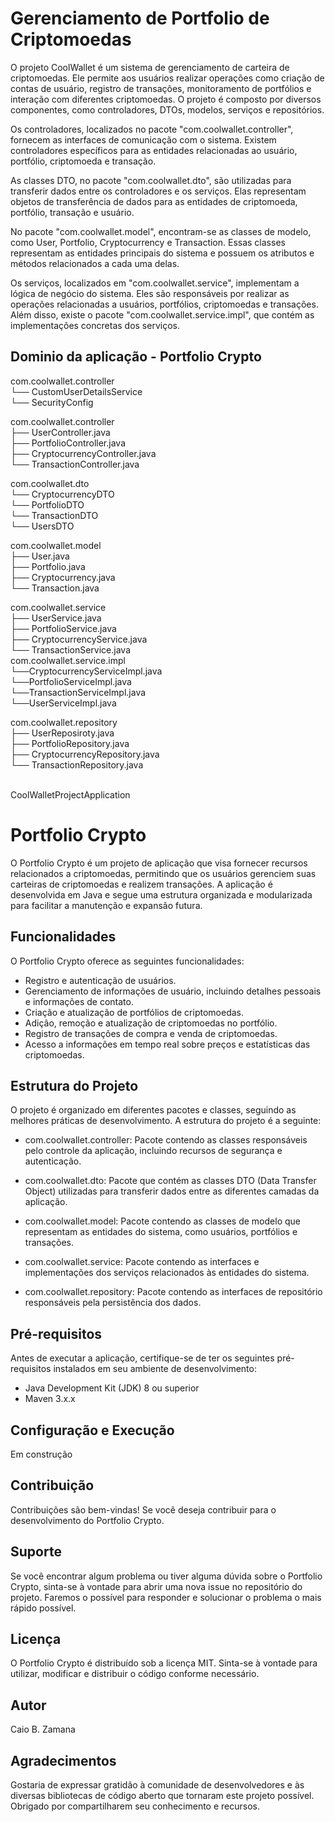 # Gerenciamento de Portfolio de Criptomoedas

O projeto CoolWallet é um sistema de gerenciamento de carteira de criptomoedas. Ele permite aos usuários realizar operações como criação de contas de usuário, registro de transações, monitoramento de portfólios e interação com diferentes criptomoedas. O projeto é composto por diversos componentes, como controladores, DTOs, modelos, serviços e repositórios.

Os controladores, localizados no pacote "com.coolwallet.controller", fornecem as interfaces de comunicação com o sistema. Existem controladores específicos para as entidades relacionadas ao usuário, portfólio, criptomoeda e transação.

As classes DTO, no pacote "com.coolwallet.dto", são utilizadas para transferir dados entre os controladores e os serviços. Elas representam objetos de transferência de dados para as entidades de criptomoeda, portfólio, transação e usuário.

No pacote "com.coolwallet.model", encontram-se as classes de modelo, como User, Portfolio, Cryptocurrency e Transaction. Essas classes representam as entidades principais do sistema e possuem os atributos e métodos relacionados a cada uma delas.

Os serviços, localizados em "com.coolwallet.service", implementam a lógica de negócio do sistema. Eles são responsáveis por realizar as operações relacionadas a usuários, portfólios, criptomoedas e transações. Além disso, existe o pacote "com.coolwallet.service.impl", que contém as implementações concretas dos serviços.

## Dominio da aplicação - Portfolio Crypto

com.coolwallet.controller<br>
└── CustomUserDetailsService<br>
└── SecurityConfig<br>

com.coolwallet.controller<br>
├── UserController.java<br>
├── PortfolioController.java<br>
├── CryptocurrencyController.java<br>
└── TransactionController.java<br>

com.coolwallet.dto<br>
└── CryptocurrencyDTO <br>
└── PortfolioDTO<br>
└── TransactionDTO<br>
└── UsersDTO<br>


com.coolwallet.model<br>
├── User.java<br>
├── Portfolio.java<br>
├── Cryptocurrency.java<br>
└── Transaction.java<br>


com.coolwallet.service<br>
├── UserService.java<br>
├── PortfolioService.java<br>
├── CryptocurrencyService.java<br>
└── TransactionService.java<br>
com.coolwallet.service.impl <br>
    └──CryptocurrencyServiceImpl.java<br>
    └──PortfolioServiceImpl.java<br>
    └──TransactionServiceImpl.java<br>
    └──UserServiceImpl.java<br>

com.coolwallet.repository<br>
├── UserReposiroty.java<br>
├── PortfolioRepository.java<br>
├── CryptocurrencyRepository.java<br>
└── TransactionRepository.java<br>

<br>CoolWalletProjectApplication<br>



# Portfolio Crypto
O Portfolio Crypto é um projeto de aplicação que visa fornecer recursos relacionados a criptomoedas, permitindo que os usuários gerenciem suas carteiras de criptomoedas e realizem transações. A aplicação é desenvolvida em Java e segue uma estrutura organizada e modularizada para facilitar a manutenção e expansão futura.

## Funcionalidades
O Portfolio Crypto oferece as seguintes funcionalidades:

* Registro e autenticação de usuários.
* Gerenciamento de informações de usuário, incluindo detalhes pessoais e informações de contato.
* Criação e atualização de portfólios de criptomoedas.
* Adição, remoção e atualização de criptomoedas no portfólio.
* Registro de transações de compra e venda de criptomoedas.
* Acesso a informações em tempo real sobre preços e estatísticas das criptomoedas.
## Estrutura do Projeto


O projeto é organizado em diferentes pacotes e classes, seguindo as melhores práticas de desenvolvimento. A estrutura do projeto é a seguinte:

* com.coolwallet.controller: Pacote contendo as classes responsáveis pelo controle da aplicação, incluindo recursos de segurança e autenticação.

* com.coolwallet.dto: Pacote que contém as classes DTO (Data Transfer Object) utilizadas para transferir dados entre as diferentes camadas da aplicação.

* com.coolwallet.model: Pacote contendo as classes de modelo que representam as entidades do sistema, como usuários, portfólios e transações.

* com.coolwallet.service: Pacote contendo as interfaces e implementações dos serviços relacionados às entidades do sistema.

* com.coolwallet.repository: Pacote contendo as interfaces de repositório responsáveis pela persistência dos dados.

## Pré-requisitos
Antes de executar a aplicação, certifique-se de ter os seguintes pré-requisitos instalados em seu ambiente de desenvolvimento:

* Java Development Kit (JDK) 8 ou superior
* Maven 3.x.x
## Configuração e Execução
Em construção

## Contribuição
Contribuições são bem-vindas! Se você deseja contribuir para o desenvolvimento do Portfolio Crypto.

## Suporte
Se você encontrar algum problema ou tiver alguma dúvida sobre o Portfolio Crypto, sinta-se à vontade para abrir uma nova issue no repositório do projeto. Faremos o possível para responder e solucionar o problema o mais rápido possível.

## Licença
O Portfolio Crypto é distribuído sob a licença MIT. Sinta-se à vontade para utilizar, modificar e distribuir o código conforme necessário.

## Autor

Caio B. Zamana

## Agradecimentos
Gostaria de expressar gratidão à comunidade de desenvolvedores e às diversas bibliotecas de código aberto que tornaram este projeto possível. Obrigado por compartilharem seu conhecimento e recursos.

